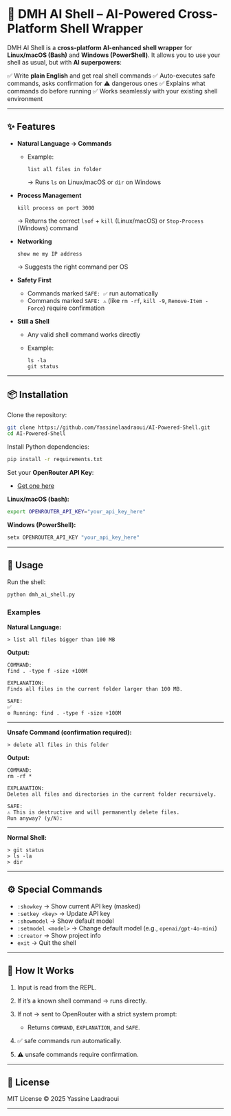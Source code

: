 
# 🐚 DMH AI Shell – AI-Powered Cross-Platform Shell Wrapper

DMH AI Shell is a **cross-platform AI-enhanced shell wrapper** for **Linux/macOS (Bash)** and **Windows (PowerShell)**.
It allows you to use your shell as usual, but with **AI superpowers**:

✅ Write **plain English** and get real shell commands
✅ Auto-executes safe commands, asks confirmation for ⚠️ dangerous ones
✅ Explains what commands do before running
✅ Works seamlessly with your existing shell environment

---

## ✨ Features

* **Natural Language → Commands**

  * Example:

    ```
    list all files in folder
    ```

    → Runs `ls` on Linux/macOS or `dir` on Windows

* **Process Management**

  ```
  kill process on port 3000
  ```

  → Returns the correct `lsof` + `kill` (Linux/macOS) or `Stop-Process` (Windows) command

* **Networking**

  ```
  show me my IP address
  ```

  → Suggests the right command per OS

* **Safety First**

  * Commands marked `SAFE: ✅` run automatically
  * Commands marked `SAFE: ⚠️` (like `rm -rf`, `kill -9`, `Remove-Item -Force`) require confirmation

* **Still a Shell**

  * Any valid shell command works directly
  * Example:

    ```
    ls -la
    git status
    ```

---

## 📦 Installation

Clone the repository:

```bash
git clone https://github.com/Yassinelaadraoui/AI-Powered-Shell.git
cd AI-Powered-Shell
```

Install Python dependencies:

```bash
pip install -r requirements.txt
```

Set your **OpenRouter API Key**:

* [Get one here](https://openrouter.ai/)

**Linux/macOS (bash):**

```bash
export OPENROUTER_API_KEY="your_api_key_here"
```

**Windows (PowerShell):**

```powershell
setx OPENROUTER_API_KEY "your_api_key_here"
```

---

## 🚀 Usage

Run the shell:

```bash
python dmh_ai_shell.py
```

### Examples

**Natural Language:**

```
> list all files bigger than 100 MB
```

**Output:**

```
COMMAND:
find . -type f -size +100M

EXPLANATION:
Finds all files in the current folder larger than 100 MB.

SAFE:
✅
⚙️ Running: find . -type f -size +100M
```

---

**Unsafe Command (confirmation required):**

```
> delete all files in this folder
```

**Output:**

```
COMMAND:
rm -rf *

EXPLANATION:
Deletes all files and directories in the current folder recursively.

SAFE:
⚠️ This is destructive and will permanently delete files.
Run anyway? (y/N):
```

---

**Normal Shell:**

```
> git status
> ls -la
> dir
```

---

## ⚙️ Special Commands

* `:showkey` → Show current API key (masked)
* `:setkey <key>` → Update API key
* `:showmodel` → Show default model
* `:setmodel <model>` → Change default model (e.g., `openai/gpt-4o-mini`)
* `:creator` → Show project info
* `exit` → Quit the shell

---

## 🧠 How It Works

1. Input is read from the REPL.
2. If it’s a known shell command → runs directly.
3. If not → sent to OpenRouter with a strict system prompt:

   * Returns `COMMAND`, `EXPLANATION`, and `SAFE`.
4. ✅ safe commands run automatically.
5. ⚠️ unsafe commands require confirmation.

---

## 📜 License

MIT License © 2025 Yassine Laadraoui

---
